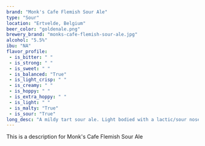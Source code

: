 ```yaml
---
brand: "Monk's Cafe Flemish Sour Ale"
type: "Sour"
location: "Ertvelde, Belgium"
beer_color: "goldenale.png"
brewery_brand: "monks-cafe-flemish-sour-ale.jpg"
alcohol: "5.5%"
ibu: "NA"
flavor_profile:
 - is_bitter: " "
 - is_strong: " "
 - is_sweet: " "
 - is_balanced: "True"
 - is_light_crisp: " "
 - is_creamy: " "
 - is_hoppy: " "
 - is_extra_hoppy: " "
 - is_light: " "
 - is_malty: "True"
 - is_sour: "True"
long_desc: "A mildy tart sour ale. Light bodied with a lactic/sour nose and a bit of sweet and sour in the finish."
---
```


This is a description for Monk's Cafe Flemish Sour Ale